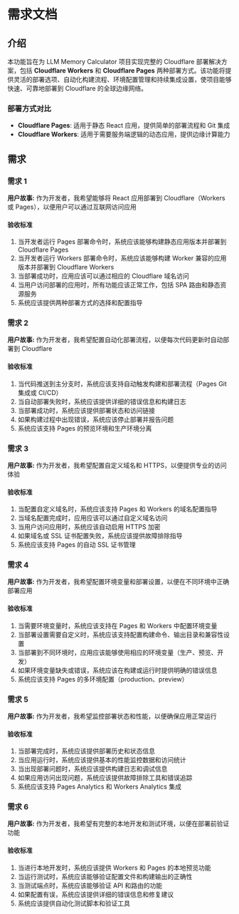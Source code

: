 # 需求文档

## 介绍

本功能旨在为 LLM Memory Calculator 项目实现完整的 Cloudflare 部署解决方案，包括 **Cloudflare Workers** 和 **Cloudflare Pages** 两种部署方式。该功能将提供灵活的部署选项、自动化构建流程、环境配置管理和持续集成设置，使项目能够快速、可靠地部署到 Cloudflare 的全球边缘网络。

### 部署方式对比
- **Cloudflare Pages**: 适用于静态 React 应用，提供简单的部署流程和 Git 集成
- **Cloudflare Workers**: 适用于需要服务端逻辑的动态应用，提供边缘计算能力

## 需求

### 需求 1

**用户故事:** 作为开发者，我希望能够将 React 应用部署到 Cloudflare（Workers 或 Pages），以便用户可以通过互联网访问应用

#### 验收标准

1. 当开发者运行 Pages 部署命令时，系统应该能够构建静态应用版本并部署到 Cloudflare Pages
2. 当开发者运行 Workers 部署命令时，系统应该能够构建 Worker 兼容的应用版本并部署到 Cloudflare Workers
3. 当部署成功时，应用应该可以通过相应的 Cloudflare 域名访问
4. 当用户访问部署的应用时，所有功能应该正常工作，包括 SPA 路由和静态资源服务
5. 系统应该提供两种部署方式的选择和配置指导

### 需求 2

**用户故事:** 作为开发者，我希望配置自动化部署流程，以便每次代码更新时自动部署到 Cloudflare

#### 验收标准

1. 当代码推送到主分支时，系统应该支持自动触发构建和部署流程（Pages Git 集成或 CI/CD）
2. 当自动部署失败时，系统应该提供详细的错误信息和构建日志
3. 当部署成功时，系统应该提供部署状态和访问链接
4. 如果构建过程中出现错误，系统应该停止部署并报告问题
5. 系统应该支持 Pages 的预览环境和生产环境分离

### 需求 3

**用户故事:** 作为开发者，我希望配置自定义域名和 HTTPS，以便提供专业的访问体验

#### 验收标准

1. 当配置自定义域名时，系统应该支持 Pages 和 Workers 的域名配置指导
2. 当域名配置完成时，应用应该可以通过自定义域名访问
3. 当用户访问应用时，系统应该自动启用 HTTPS 加密
4. 如果域名或 SSL 证书配置失败，系统应该提供故障排除指导
5. 系统应该支持 Pages 的自动 SSL 证书管理

### 需求 4

**用户故事:** 作为开发者，我希望配置环境变量和部署设置，以便在不同环境中正确部署应用

#### 验收标准

1. 当需要环境变量时，系统应该支持在 Pages 和 Workers 中配置环境变量
2. 当部署设置需要自定义时，系统应该支持配置构建命令、输出目录和兼容性设置
3. 当部署到不同环境时，应用应该能够使用相应的环境变量（生产、预览、开发）
4. 如果环境变量缺失或错误，系统应该在构建或运行时提供明确的错误信息
5. 系统应该支持 Pages 的多环境配置（production、preview）

### 需求 5

**用户故事:** 作为开发者，我希望监控部署状态和性能，以便确保应用正常运行

#### 验收标准

1. 当部署完成时，系统应该提供部署历史和状态信息
2. 当应用运行时，系统应该提供基本的性能监控数据和访问统计
3. 当出现部署问题时，系统应该提供构建日志和调试信息
4. 如果应用访问出现问题，系统应该提供故障排除工具和错误追踪
5. 系统应该支持 Pages Analytics 和 Workers Analytics 集成

### 需求 6

**用户故事:** 作为开发者，我希望有完整的本地开发和测试环境，以便在部署前验证功能

#### 验收标准

1. 当进行本地开发时，系统应该提供 Workers 和 Pages 的本地预览功能
2. 当运行测试时，系统应该能够验证配置文件和构建输出的正确性
3. 当测试端点时，系统应该能够验证 API 和路由的功能
4. 如果配置有误，系统应该提供详细的错误信息和修复建议
5. 系统应该提供自动化测试脚本和验证工具